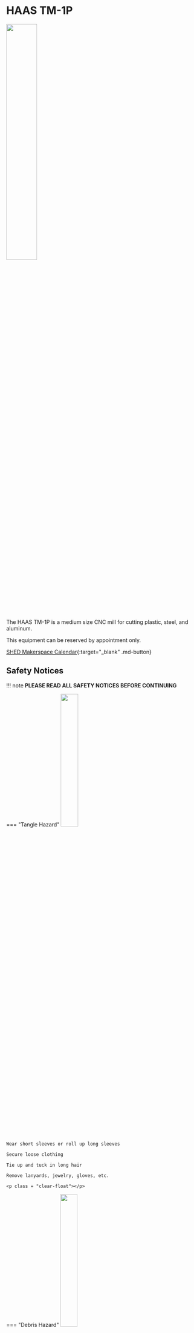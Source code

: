 # HAAS TM-1P

<img src="../assets/haas_mill/mill.jpg" class="image-float-right" width=40%>

The HAAS TM-1P is a medium size CNC mill for cutting plastic, steel, and aluminum.

This equipment can be reserved by appointment only.

[SHED Makerspace Calendar](){:target="_blank" .md-button}

<p class = "clear-float"></p>

## Safety Notices

!!! note
    **PLEASE READ ALL SAFETY NOTICES BEFORE CONTINUING**

=== "Tangle Hazard"
    <img src="..\assets\tangle_hazard.webp" class="image-float-right" width=30%>

    Wear short sleeves or roll up long sleeves

    Secure loose clothing

    Tie up and tuck in long hair

    Remove lanyards, jewelry, gloves, etc.

    <p class = "clear-float"></p>

=== "Debris Hazard"
    <img src="..\assets\debris_hazard.webp" class="image-float-right" width=30%>

    Safety glasses mandatory.

    <p class = "clear-float"></p>

## Requirements for Use

Due to the advanced nature of this equipment, there isn't a simple process for use. The SHED Makerspace isn't a job shop, where materials can be dropped off and cut. We request that the user puts in the effort to learn how to use the equipment, along with programming.

1. Prepare your model for cutting
2. Program using Autodesk Fusion
3. Submit your program to [make@rit.edu](mailto:make@rit.edu) (.f3d for Fusion)
4. Schedule a time that works best for you Mon-Fri 9-5 to meet with Professional Staff
    - Check the calendar to avoid overlaps
5. Your program gets reviewed, checked for errors, issues, etc.
6. Come in and go over the setup of the machine and we run the parts
    - You are required to be present for the duration of the cut

Once you've completed this process a few times, we can validate your account to run this without supervision. At that point you can schedule time to come in and use it at your leisure.    

<div class="grid" markdown>

[Fusion CAM Tutorial](https://www.autodesk.com/learn/ondemand/course/learn-fusion-360-for-cam-in-90-minutes){:target="_blank" .md-button}

[Speeds and Feeds - FSWizard](https://app.fswizard.com/){:target="_blank" .md-button}

</div>

## Tooling
<img src="..\assets\haas_mill\types.png" class="image-float-right" width=35%>

The SHED stocks nominally sized tooling of 1/8", 1/4", 3/8", and 1/2". If you have any specific requests for tooling, we can potentially order it. However, your project's success shouldn't hinge on speciality tooling.

We offer roughing and finishing tooling for different materials. It is a good practice to come in and discuss what you are trying to accomplish and how best to go about it.

<p class = "clear-float"></p>
